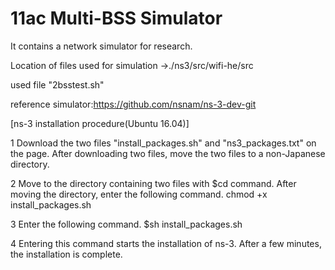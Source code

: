 # 11ac Multi-BSS Simulator 

It contains a network simulator for research.

Location of files used for simulation
→./ns3/src/wifi-he/src

used file "2bsstest.sh"

reference simulator:https://github.com/nsnam/ns-3-dev-git

[ns-3 installation procedure(Ubuntu 16.04)]

1 Download the two files "install_packages.sh" and "ns3_packages.txt" on the page.
  After downloading two files, move the two files to a non-Japanese directory.

2 Move to the directory containing two files with $cd command.
  After moving the directory, enter the following command.
  chmod +x install_packages.sh

3 Enter the following command.
  $sh install_packages.sh

4 Entering this command starts the installation of ns-3.
  After a few minutes, the installation is complete.

